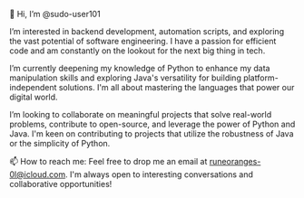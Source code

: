 👋 Hi, I’m @sudo-user101

I’m interested in backend development, automation scripts, and exploring the vast potential of software engineering. I have a passion for efficient code and am constantly on the lookout for the next big thing in tech.

I’m currently deepening my knowledge of Python to enhance my data manipulation skills and exploring Java's versatility for building platform-independent solutions. I'm all about mastering the languages that power our digital world.

I’m looking to collaborate on meaningful projects that solve real-world problems, contribute to open-source, and leverage the power of Python and Java. I'm keen on contributing to projects that utilize the robustness of Java or the simplicity of Python.

📫 How to reach me: Feel free to drop me an email at runeoranges-0l@icloud.com. I'm always open to interesting conversations and collaborative opportunities!


